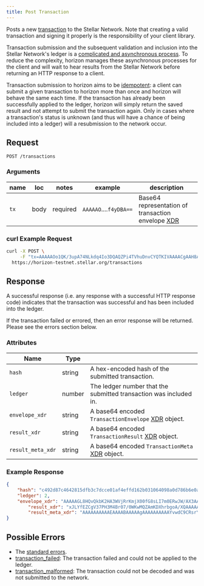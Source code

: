 ```yaml
---
title: Post Transaction
---
```


Posts a new [transaction](./resources/transaction.md) to the Stellar Network.
Note that creating a valid transaction and signing it properly is the
responsibility of your client library.

Transaction submission and the subsequent validation and inclusion into the
Stellar Network's ledger is a [complicated and asynchronous
process](https://www.stellar.org/developers/learn/concepts/transactions.html#life-cycle).
To reduce the complexity, horizon manages these asynchronous processes for the
client and will wait to hear results from the Stellar Network before returning
an HTTP response to a client.

Transaction submission to horizon aims to be
[idempotent](https://en.wikipedia.org/wiki/Idempotence#Computer_science_meaning):
a client can submit a given transaction to horizon more than once and horizon
will behave the same each time.  If the transaction has already been
successfully applied to the ledger, horizon will simply return the saved result
and not attempt to submit the transaction again. Only in cases where a
transaction's status is unknown (and thus will have a chance of being included
into a ledger) will a resubmission to the network occur.

## Request

```
POST /transactions
```

### Arguments

| name | loc  |  notes   |                                                                                                                                                                                                                 example                                                                                                                                                                                                                  | description |
| ---- | ---- | -------- | ---------------------------------------------------------------------------------------------------------------------------------------------------------------------------------------------------------------------------------------------------------------------------------------------------------------------------------------------------------------------------------------------------------------------------------------- | ----------- |
| `tx` | body | required | `AAAAAO`....`f4yDBA==` | Base64 representation of transaction envelope [XDR](../learn/xdr.md) |


### curl Example Request

```sh
curl -X POST \
     -F "tx=AAAAAOo1QK/3upA74NLkdq4Io3DQAQZPi4TVhuDnvCYQTKIVAAAACgAAH8AAAAABAAAAAAAAAAAAAAABAAAAAQAAAADqNUCv97qQO+DS5HauCKNw0AEGT4uE1Ybg57wmEEyiFQAAAAEAAAAAZc2EuuEa2W1PAKmaqVquHuzUMHaEiRs//+ODOfgWiz8AAAAAAAAAAAAAA+gAAAAAAAAAARBMohUAAABAPnnZL8uPlS+c/AM02r4EbxnZuXmP6pQHvSGmxdOb0SzyfDB2jUKjDtL+NC7zcMIyw4NjTa9Ebp4lvONEf4yDBA==" \
  https://horizon-testnet.stellar.org/transactions
```

## Response

A successful response (i.e. any response with a successful HTTP response code)
indicates that the transaction was successful and has been included into the
ledger.

If the transaction failed or errored, then an error response will be returned. Please see the errors section below.

### Attributes

| Name              | Type   |                                                                       |
|-------------------|--------|-----------------------------------------------------------------------|
| `hash`            | string | A hex-encoded hash of the submitted transaction.                      |
| `ledger`          | number | The ledger number that the submitted transaction was included in.     |
| `envelope_xdr`    | string | A base64 encoded `TransactionEnvelope` [XDR](../learn/xdr.md) object. |
| `result_xdr`      | string | A base64 encoded `TransactionResult` [XDR](../learn/xdr.md) object.   |
| `result_meta_xdr` | string | A base64 encoded `TransactionMeta` [XDR](../learn/xdr.md) object.     |

### Example Response

```json
{
    "hash": "c492d87c4642815dfb3c7dcce01af4effd162b031064098a0d786b6e0a00fd74",
    "ledger": 2,
    "envelope_xdr": "AAAAAGL8HQvQkbK2HA3WVjRrKmjX00fG8sLI7m0ERwJW/AX3AAAACgAAAAAAAAABAAAAAAAAAAAAAAABAAAAAAAAAAAAAAAArqN6LeOagjxMaUP96Bzfs9e0corNZXzBWJkFoK7kvkwAAAAAO5rKAAAAAAAAAAABVvwF9wAAAEAKZ7IPj/46PuWU6ZOtyMosctNAkXRNX9WCAI5RnfRk+AyxDLoDZP/9l3NvsxQtWj9juQOuoBlFLnWu8intgxQA",
		"result_xdr": "xJLYfEZCgV37PH3M4Br07/0WKwMQZAmKDXhrbgoA/XQAAAAAAAAACgAAAAAAAAABAAAAAAAAAAAAAAAAAAAAAA==",
		"result_meta_xdr": "AAAAAAAAAAEAAAABAAAAAgAAAAAAAAAAYvwdC9CRsrYcDdZWNGsqaNfTR8bywsjubQRHAlb8BfcBY0V4XYn/9gAAAAAAAAABAAAAAAAAAAAAAAAAAAAAAAEAAAAAAAAAAAAAAAAAAAAAAAABAAAAAgAAAAAAAAACAAAAAAAAAACuo3ot45qCPExpQ/3oHN+z17Ryis1lfMFYmQWgruS+TAAAAAA7msoAAAAAAgAAAAAAAAAAAAAAAAAAAAAAAAAAAQAAAAAAAAAAAAAAAAAAAAAAAAEAAAACAAAAAAAAAABi/B0L0JGythwN1lY0aypo19NHxvLCyO5tBEcCVvwF9wFjRXgh7zX2AAAAAAAAAAEAAAAAAAAAAAAAAAAAAAAAAQAAAAAAAAAAAAAAAAAAAA=="
}
```

## Possible Errors

- The [standard errors](../learn/errors.md#Standard_Errors).
- [transaction_failed](./errors/transaction-failed.md): The transaction failed and could not be applied to the ledger.
- [transaction_malformed](./errors/transaction-malformed.md): The transaction could not be decoded and was not submitted to the network.

